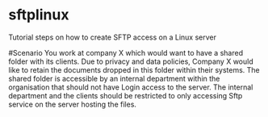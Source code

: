 # sftplinux
Tutorial steps on how to create SFTP access on a Linux server

#Scenario 
You work at company X which would want to have a shared folder with its clients. Due to privacy and data policies, Company X  would like to retain the documents dropped in this folder within their systems. The shared folder is accessible by an internal department within the organisation that should not have Login  access to the server. The internal  department and the clients should be restricted to only accessing Sftp service on the server hosting the files. 
